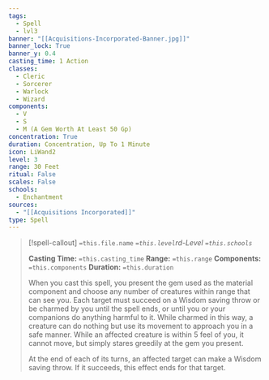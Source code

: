 ```yaml
---
tags:
  - Spell
  - lvl3
banner: "[[Acquisitions-Incorporated-Banner.jpg]]"
banner_lock: True
banner_y: 0.4
casting_time: 1 Action
classes:
  - Cleric
  - Sorcerer
  - Warlock
  - Wizard
components:
  - V
  - S
  - M (A Gem Worth At Least 50 Gp)
concentration: True
duration: Concentration, Up To 1 Minute
icon: LiWand2
level: 3
range: 30 Feet
ritual: False
scales: False
schools:
  - Enchantment
sources:
  - "[[Acquisitions Incorporated]]"
type: Spell
---
```

>[!spell-callout] `=this.file.name`
>*`=this.level`rd-Level `=this.schools`*
>
>**Casting Time:** `=this.casting_time`
>**Range:** `=this.range`
>**Components:** `=this.components`
>**Duration:** `=this.duration`
>
>When you cast this spell, you present the gem used as the material component and choose any number of creatures within range that can see you. Each target must succeed on a Wisdom saving throw or be charmed by you until the spell ends, or until you or your companions do anything harmful to it. While charmed in this way, a creature can do nothing but use its movement to approach you in a safe manner. While an affected creature is within 5 feel of you, it cannot move, but simply stares greedily at the gem you present.
>
>At the end of each of its turns, an affected target can make a Wisdom saving throw. If it succeeds, this effect ends for that target.
>
>

